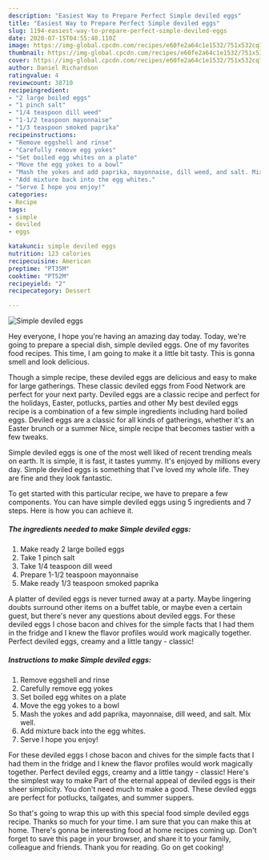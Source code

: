 ```yaml
---
description: "Easiest Way to Prepare Perfect Simple deviled eggs"
title: "Easiest Way to Prepare Perfect Simple deviled eggs"
slug: 1194-easiest-way-to-prepare-perfect-simple-deviled-eggs
date: 2020-07-15T04:55:48.110Z
image: https://img-global.cpcdn.com/recipes/e60fe2a64c1e1532/751x532cq70/simple-deviled-eggs-recipe-main-photo.jpg
thumbnail: https://img-global.cpcdn.com/recipes/e60fe2a64c1e1532/751x532cq70/simple-deviled-eggs-recipe-main-photo.jpg
cover: https://img-global.cpcdn.com/recipes/e60fe2a64c1e1532/751x532cq70/simple-deviled-eggs-recipe-main-photo.jpg
author: Daniel Richardson
ratingvalue: 4
reviewcount: 38710
recipeingredient:
- "2 large boiled eggs"
- "1 pinch salt"
- "1/4 teaspoon dill weed"
- "1-1/2 teaspoon mayonnaise"
- "1/3 teaspoon smoked paprika"
recipeinstructions:
- "Remove eggshell and rinse"
- "Carefully remove egg yokes"
- "Set boiled egg whites on a plate"
- "Move the egg yokes to a bowl"
- "Mash the yokes and add paprika, mayonnaise, dill weed, and salt. Mix well."
- "Add mixture back into the egg whites."
- "Serve I hope you enjoy!"
categories:
- Recipe
tags:
- simple
- deviled
- eggs

katakunci: simple deviled eggs 
nutrition: 123 calories
recipecuisine: American
preptime: "PT35M"
cooktime: "PT52M"
recipeyield: "2"
recipecategory: Dessert

---
```



![Simple deviled eggs](https://img-global.cpcdn.com/recipes/e60fe2a64c1e1532/751x532cq70/simple-deviled-eggs-recipe-main-photo.jpg)

Hey everyone, I hope you're having an amazing day today. Today, we're going to prepare a special dish, simple deviled eggs. One of my favorites food recipes. This time, I am going to make it a little bit tasty. This is gonna smell and look delicious.

Though a simple recipe, these deviled eggs are delicious and easy to make for large gatherings. These classic deviled eggs from Food Network are perfect for your next party. Deviled eggs are a classic recipe and perfect for the holidays, Easter, potlucks, parties and other My best deviled eggs recipe is a combination of a few simple ingredients including hard boiled eggs. Deviled eggs are a classic for all kinds of gatherings, whether it&#39;s an Easter brunch or a summer Nice, simple recipe that becomes tastier with a few tweaks.

Simple deviled eggs is one of the most well liked of recent trending meals on earth. It is simple, it is fast, it tastes yummy. It's enjoyed by millions every day. Simple deviled eggs is something that I've loved my whole life. They are fine and they look fantastic.


To get started with this particular recipe, we have to prepare a few components. You can have simple deviled eggs using 5 ingredients and 7 steps. Here is how you can achieve it.

<!--inarticleads1-->

##### The ingredients needed to make Simple deviled eggs:

1. Make ready 2 large boiled eggs
1. Take 1 pinch salt
1. Take 1/4 teaspoon dill weed
1. Prepare 1-1/2 teaspoon mayonnaise
1. Make ready 1/3 teaspoon smoked paprika


A platter of deviled eggs is never turned away at a party. Maybe lingering doubts surround other items on a buffet table, or maybe even a certain guest, but there&#39;s never any questions about deviled eggs. For these deviled eggs I chose bacon and chives for the simple facts that I had them in the fridge and I knew the flavor profiles would work magically together. Perfect deviled eggs, creamy and a little tangy - classic! 

<!--inarticleads2-->

##### Instructions to make Simple deviled eggs:

1. Remove eggshell and rinse
1. Carefully remove egg yokes
1. Set boiled egg whites on a plate
1. Move the egg yokes to a bowl
1. Mash the yokes and add paprika, mayonnaise, dill weed, and salt. Mix well.
1. Add mixture back into the egg whites.
1. Serve I hope you enjoy!


For these deviled eggs I chose bacon and chives for the simple facts that I had them in the fridge and I knew the flavor profiles would work magically together. Perfect deviled eggs, creamy and a little tangy - classic! Here&#39;s the simplest way to make Part of the eternal appeal of deviled eggs is their sheer simplicity. You don&#39;t need much to make a good. These deviled eggs are perfect for potlucks, tailgates, and summer suppers. 

So that's going to wrap this up with this special food simple deviled eggs recipe. Thanks so much for your time. I am sure that you can make this at home. There's gonna be interesting food at home recipes coming up. Don't forget to save this page in your browser, and share it to your family, colleague and friends. Thank you for reading. Go on get cooking!
